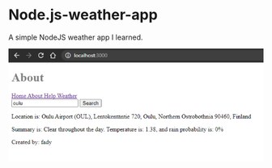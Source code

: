 # Node.js-weather-app
A simple NodeJS weather app I learned.




![alt text](https://github.com/FadyTawfeek/Node.js-weather-app/blob/master/weather-app.PNG)
